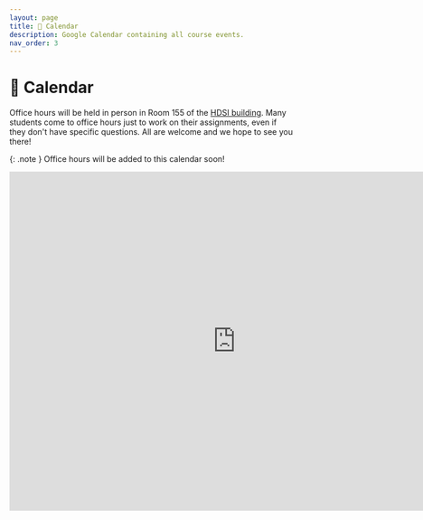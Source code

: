 ```yaml
---
layout: page
title: 📆 Calendar
description: Google Calendar containing all course events.
nav_order: 3
---
```


# 📆 Calendar

Office hours will be held in person in Room 155 of the <a href="https://map.concept3d.com/?id=1005#!m/246301">HDSI building</a>. Many students come to office hours just to work on their assignments, even if they don't have specific questions. All are welcome and we hope to see you there!

{: .note }
Office hours will be added to this calendar soon!

<center>
<iframe src="https://calendar.google.com/calendar/embed?height=600&wkst=1&ctz=America%2FLos_Angeles&showPrint=0&mode=WEEK&showTitle=0&src=Y182Nzc0MDRmY2M4YjA1MmMxZTZkOTY0YTlkNTY5MmU0MTZmNWNkMDg4OTU1NDBlNWIxOTNiMDk0MTk0NTUzN2ZjQGdyb3VwLmNhbGVuZGFyLmdvb2dsZS5jb20&src=Y18zY2EzNDUxYTU0YzNkMzExYjg2NTE3NmU0MjExMTk5NTk2YzMyOWRjMzNiNTFhN2UyNzA1MDc3NzgwZWYzMzZhQGdyb3VwLmNhbGVuZGFyLmdvb2dsZS5jb20&src=Y183NmU4NzZkNDRhMzE0ZTUzMzA5ZDNjNjliYmM0ZWUxOGVhMmZiYWY2Y2IwZmE5ODZkOTZjNThjZTA1NGNlNThlQGdyb3VwLmNhbGVuZGFyLmdvb2dsZS5jb20&color=%233F51B5&color=%23EF6C00&color=%238E24AA" style="border-width:0" width="800" height="600" frameborder="0" scrolling="no"></iframe>
</center>